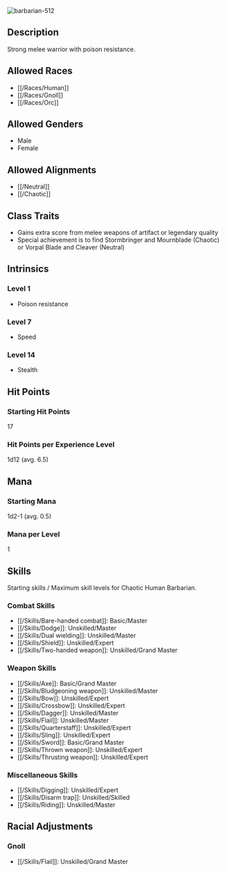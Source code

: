 ![barbarian-512](https://github.com/hyvanmielenpelit/GnollHack/assets/16661034/815de5d7-1cbe-4a94-afc0-ce311e4f151f)

## Description

Strong melee warrior with poison resistance.

## Allowed Races

- [[/Races/Human]]
- [[/Races/Gnoll]]
- [[/Races/Orc]]

## Allowed Genders

- Male
- Female

## Allowed Alignments

- [[/Neutral]]
- [[/Chaotic]]

## Class Traits

- Gains extra score from melee weapons of artifact or legendary quality
- Special achievement is to find Stormbringer and Mournblade (Chaotic) or Vorpal Blade and Cleaver (Neutral)

## Intrinsics

### Level 1

- Poison resistance

### Level 7

- Speed

### Level 14

- Stealth

## Hit Points

### Starting Hit Points

17

### Hit Points per Experience Level

1d12 (avg. 6.5)

## Mana

### Starting Mana

1d2-1 (avg. 0.5)

### Mana per Level

1

## Skills

Starting skills / Maximum skill levels for Chaotic Human Barbarian. 

### Combat Skills                                                

* [[/Skills/Bare-handed combat]]: Basic/Master
* [[/Skills/Dodge]]: Unskilled/Master
* [[/Skills/Dual wielding]]: Unskilled/Master
* [[/Skills/Shield]]: Unskilled/Expert
* [[/Skills/Two-handed weapon]]: Unskilled/Grand Master

### Weapon Skills                                                

* [[/Skills/Axe]]: Basic/Grand Master
* [[/Skills/Bludgeoning weapon]]: Unskilled/Master
* [[/Skills/Bow]]: Unskilled/Expert
* [[/Skills/Crossbow]]: Unskilled/Expert
* [[/Skills/Dagger]]: Unskilled/Master
* [[/Skills/Flail]]: Unskilled/Master
* [[/Skills/Quarterstaff]]: Unskilled/Expert
* [[/Skills/Sling]]: Unskilled/Expert
* [[/Skills/Sword]]: Basic/Grand Master
* [[/Skills/Thrown weapon]]: Unskilled/Expert
* [[/Skills/Thrusting weapon]]: Unskilled/Expert

### Miscellaneous Skills                                            

* [[/Skills/Digging]]: Unskilled/Expert
* [[/Skills/Disarm trap]]: Unskilled/Skilled
* [[/Skills/Riding]]: Unskilled/Master

## Racial Adjustments

### Gnoll

- [[/Skills/Flail]]: Unskilled/Grand Master